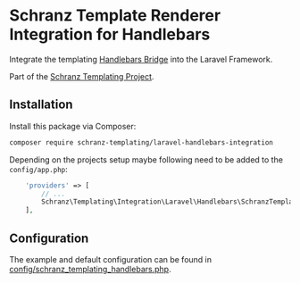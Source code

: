 # Schranz Template Renderer Integration for Handlebars

Integrate the templating [Handlebars Bridge](https://github.com/schranz-templating/handlebars-bridge) 
into the Laravel Framework.

Part of the [Schranz Templating Project](https://github.com/schranz-templating/templating).

## Installation

Install this package via Composer:

```bash
composer require schranz-templating/laravel-handlebars-integration
```

Depending on the projects setup maybe following need to be added to the `config/app.php`:

```php
    'providers' => [
        // ...
        Schranz\Templating\Integration\Laravel\Handlebars\SchranzTemplatingHandlebarsProvider::class,
    ],
```

## Configuration

The example and default configuration can be found in [config/schranz_templating_handlebars.php](config/schranz_templating_handlebars.php).
